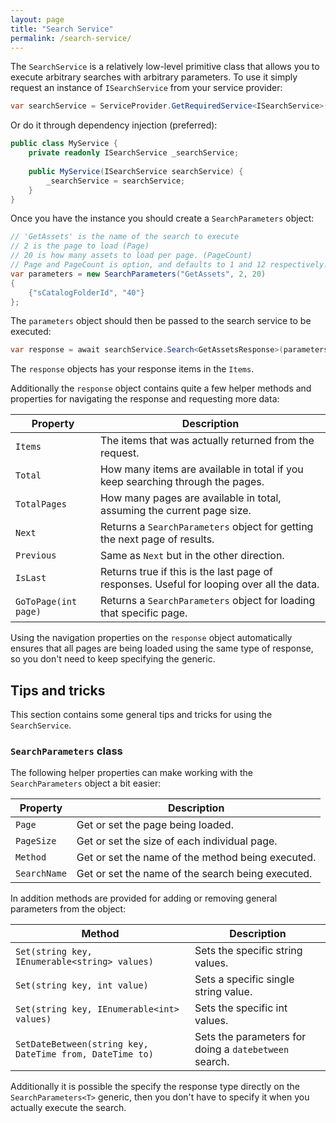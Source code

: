 ```yaml
---
layout: page
title: "Search Service"
permalink: /search-service/
---
```


The `SearchService` is a relatively low-level primitive class that allows you to execute
arbitrary searches with arbitrary parameters. To use it simply request an instance of `ISearchService`
from your service provider:
```c#
var searchService = ServiceProvider.GetRequiredService<ISearchService>();
```
Or do it through dependency injection (preferred):
```c#
public class MyService {
    private readonly ISearchService _searchService;
    
    public MyService(ISearchService searchService) {
        _searchService = searchService;
    }
}
```

Once you have the instance you should create a `SearchParameters` object:
```c#
// 'GetAssets' is the name of the search to execute
// 2 is the page to load (Page)
// 20 is how many assets to load per page. (PageCount) 
// Page and PageCount is option, and defaults to 1 and 12 respectively.
var parameters = new SearchParameters("GetAssets", 2, 20)
{
    {"sCatalogFolderId", "40"}
};
```

The `parameters` object should then be passed to the search service to be executed:
```c#
var response = await searchService.Search<GetAssetsResponse>(parameters);
```

The `response` objects has your response items in the `Items`. 

Additionally the `response` object contains quite a few helper methods and properties for navigating
the response and requesting more data:

Property|Description
--------|-----------
`Items`|The items that was actually returned from the request.
`Total`|How many items are available in total if you keep searching through the pages.
`TotalPages`|How many pages are available in total, assuming the current page size.
`Next`|Returns a `SearchParameters` object for getting the next page of results.
`Previous`|Same as `Next` but in the other direction.
`IsLast`|Returns true if this is the last page of responses. Useful for looping over all the data.
`GoToPage(int page)`|Returns a `SearchParameters` object for loading that specific page.

Using the navigation properties on the `response` object automatically ensures that all 
pages are being loaded using the same type of response, so you don't need to keep specifying 
the generic. 


## Tips and tricks
This section contains some general tips and tricks for using the `SearchService`. 

### `SearchParameters` class
The following helper properties can make working with the `SearchParameters` object a bit easier:

Property|Description
--------|-----------
`Page`|Get or set the page being loaded.
`PageSize`|Get or set the size of each individual page.
`Method`|Get or set the name of the method being executed.
`SearchName`|Get or set the name of the search being executed.  

In addition methods are provided for adding or removing general parameters from the object:

Method|Description
------|-----------
`Set(string key, IEnumerable<string> values)`|Sets the specific string values.
`Set(string key, int value)`|Sets a specific single string value.
`Set(string key, IEnumerable<int> values)`|Sets the specific int values.
`SetDateBetween(string key, DateTime from, DateTime to)`|Sets the parameters for doing a `datebetween` search. 


Additionally it is possible the specify the response type directly on the `SearchParameters<T>` generic, 
then you don't have to specify it when you actually execute the search.